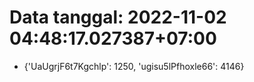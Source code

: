 # Data tanggal: 2022-11-02 04:48:17.027387+07:00

* {'UaUgrjF6t7Kgchlp': 1250, 'ugisu5lPfhoxle66': 4146}
